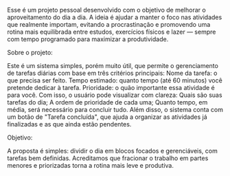 Esse é um projeto pessoal desenvolvido com o objetivo de melhorar o aproveitamento do dia a dia. A ideia é ajudar a manter o foco nas atividades que realmente importam, evitando a procrastinação e promovendo uma rotina mais equilibrada entre estudos, exercícios físicos e lazer — sempre com tempo programado para maximizar a produtividade.

Sobre o projeto:

Este é um sistema simples, porém muito útil, que permite o gerenciamento de tarefas diárias com base em três critérios principais:
Nome da tarefa: o que precisa ser feito.
Tempo estimado: quanto tempo (até 60 minutos) você pretende dedicar à tarefa.
Prioridade: o quão importante essa atividade é para você.
Com isso, o usuário pode visualizar com clareza:
Quais são suas tarefas do dia;
A ordem de prioridade de cada uma;
Quanto tempo, em média, será necessário para concluir tudo.
Além disso, o sistema conta com um botão de "Tarefa concluída", que ajuda a organizar as atividades já finalizadas e as que ainda estão pendentes.

Objetivo:

A proposta é simples: dividir o dia em blocos focados e gerenciáveis, com tarefas bem definidas. Acreditamos que fracionar o trabalho em partes menores e priorizadas torna a rotina mais leve e produtiva.

